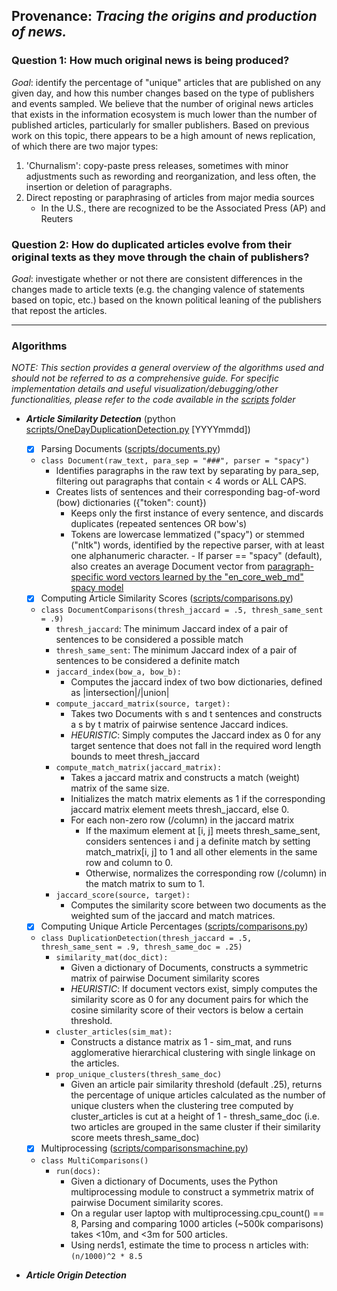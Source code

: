 ## Provenance: _Tracing the origins and production of news._

### Question 1: How much original news is being produced?
*Goal*: identify the percentage of "unique" articles that are published on any given day, and how this number changes based on the type of publishers and events sampled. 
We believe that the number of original news articles that exists in the information ecosystem is much lower than the number of published articles, particularly for smaller publishers. Based on previous work on this topic, there appears to be a high amount of news replication, of which there are two major types:
1. 'Churnalism': copy-paste press releases, sometimes with minor adjustments such as rewording and reorganization, and less often, the insertion or deletion of paragraphs. 
2. Direct reposting or paraphrasing of articles from major media sources 
   - In the U.S., there are recognized to be the Associated Press (AP) and Reuters
   
### Question 2: How do duplicated articles evolve from their original texts as they move through the chain of publishers?
*Goal*: investigate whether or not there are consistent differences in the changes made to article texts (e.g. the changing valence of statements based on topic, etc.) based on the known political leaning of the publishers that repost the articles. 

---
### Algorithms
_NOTE: This section provides a general overview of the algorithms used and should not be referred to as a comprehensive guide. For specific implementation details and useful visualization/debugging/other functionalities, please refer to the code available in the [scripts](scripts) folder_

- ***Article Similarity Detection*** (python [scripts/OneDayDuplicationDetection.py](scripts/OneDayDuplicationDetection.py) [YYYYmmdd])
     - [x] Parsing Documents ([scripts/documents.py](scripts/documents.py))
     - `class Document(raw_text, para_sep = "###", parser = "spacy")`
       - Identifies paragraphs in the raw text by separating by para_sep, filtering out paragraphs that contain < 4 words or ALL CAPS.
       - Creates lists of sentences and their corresponding bag-of-word (bow) dictionaries ({"token": count})
         - Keeps only the first instance of every sentence, and discards duplicates (repeated sentences OR bow's)
         - Tokens are lowercase lemmatized ("spacy") or stemmed ("nltk") words, identified by the repective parser, with at least one alphanumeric character.
      - If parser == "spacy" (default), also creates an average Document vector from [paragraph-specific word vectors learned by the "en_core_web_md" spacy model](https://spacy.io/usage/vectors-similarity) 
    - [x] Computing Article Similarity Scores ([scripts/comparisons.py](scripts/comparisons.py))
    - `class DocumentComparisons(thresh_jaccard = .5, thresh_same_sent = .9)`
      - `thresh_jaccard`: The minimum Jaccard index of a pair of sentences to be considered a possible match
      - `thresh_same_sent`: The minimum Jaccard index of a pair of sentences to be considered a definite match  
      - `jaccard_index(bow_a, bow_b):`
        - Computes the jaccard index of two bow dictionaries, defined as |intersection|/|union|
      - `compute_jaccard_matrix(source, target):`
        - Takes two Documents with s and t sentences and constructs a s by t matrix of pairwise sentence Jaccard indices. 
        - _HEURISTIC_: Simply computes the Jaccard index as 0 for any target sentence that does not fall in the required word length bounds to meet thresh_jaccard 
      - `compute_match_matrix(jaccard_matrix):`
        - Takes a jaccard matrix and constructs a match (weight) matrix of the same size. 
        - Initializes the match matrix elements as 1 if the corresponding jaccard matrix element meets thresh_jaccard, else 0.
        - For each non-zero row (/column) in the jaccard matrix
          - If the maximum element at [i, j] meets thresh_same_sent, considers sentences i and j a definite match by setting match_matrix[i, j] to 1 and all other elements in the same row and column to 0.
          - Otherwise, normalizes the corresponding row (/column) in the match matrix to sum to 1. 
      - `jaccard_score(source, target):`
        - Computes the similarity score between two documents as the weighted sum of the jaccard and match matrices.
    - [x] Computing Unique Article Percentages ([scripts/comparisons.py](scripts/comparisons.py))
    - `class DuplicationDetection(thresh_jaccard = .5, thresh_same_sent = .9, thresh_same_doc = .25)`
      - `similarity_mat(doc_dict):`
        - Given a dictionary of Documents, constructs a symmetric matrix of pairwise Document similarity scores 
        - _HEURISTIC_: If document vectors exist, simply computes the similarity score as 0 for any document pairs for which the cosine similarity score of their vectors is below a certain threshold. 
      - `cluster_articles(sim_mat):`
        - Constructs a distance matrix as 1 - sim_mat, and runs agglomerative hierarchical clustering with single linkage on the articles.
      - `prop_unique_clusters(thresh_same_doc)`
        - Given an article pair similarity threshold (default .25), returns the percentage of unique articles calculated as the number of unique clusters when the clustering tree computed by cluster_articles is cut at a height of 1 - thresh_same_doc (i.e. two articles are grouped in the same cluster if their similarity score meets thresh_same_doc)
        
  - [x] Multiprocessing ([scripts/comparisonsmachine.py](scripts/comparisonsmachine.py))
  - `class MultiComparisons()`
    - `run(docs):`
      - Given a dictionary of Documents, uses the Python multiprocessing module to construct a symmetrix matrix of pairwise Document similarity scores. 
      - On a regular user laptop with multiprocessing.cpu_count() == 8, Parsing and comparing 1000 articles (~500k comparisons) takes <10m, and <3m for 500 articles. 
      - Using nerds1, estimate the time to process n articles with: `(n/1000)^2 * 8.5`
  
- ***Article Origin Detection***


